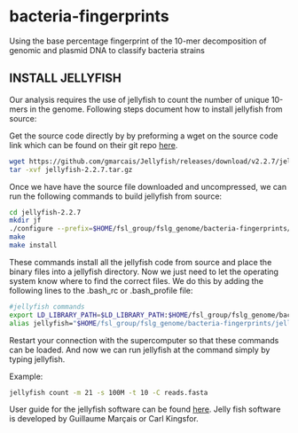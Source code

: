 # bacteria-fingerprints
Using the base percentage fingerprint of the 10-mer decomposition of genomic and plasmid DNA to classify bacteria strains


## INSTALL JELLYFISH
Our analysis requires the use of jellyfish to count the number of unique
10-mers in the genome. Following steps document how to install jellyfish from
source:

Get the source code directly by by preforming a wget on the source code link
which can be found on their git repo <a href="https://github.com/gmarcais/Jellyfish">  here</a>.

```bash
wget https://github.com/gmarcais/Jellyfish/releases/download/v2.2.7/jellyfish-2.2.7.tar.gz
tar -xvf jellyfish-2.2.7.tar.gz
```

Once we have have the source file downloaded and uncompressed, we can run the
following commands to build jellyfish from source:

```bash
cd jellyfish-2.2.7
mkdir jf
./configure --prefix=$HOME/fsl_group/fslg_genome/bacteria-fingerprints/jellyfish-2.2.7/jf
make
make install
```

These commands install all the jellyfish code from source and place the binary
files into a jellyfish directory. Now we just need to let the operating system
know where to find the correct files. We do this by adding the following lines
to the .bash_rc or .bash_profile file:

```bash
#jellyfish commands
export LD_LIBRARY_PATH=$LD_LIBRARY_PATH:$HOME/fsl_group/fslg_genome/bacteria-fingerprints/jellyfish-2.2.7/jf/lib
alias jellyfish="$HOME/fsl_group/fslg_genome/bacteria-fingerprints/jellyfish-2.2.7/jf/bin/jellyfish"
```

Restart your connection with the supercomputer so that these commands can be
loaded. And now we can run jellyfish at the command simply by typing jellyfish.

Example:
```bash
jellyfish count -m 21 -s 100M -t 10 -C reads.fasta
```

User guide for the jellyfish software can be found <a href="http://www.genome.umd.edu/docs/JellyfishUserGuide.pdf"> here</a>.
Jelly fish software is developed by Guillaume Marçais or Carl Kingsfor.



